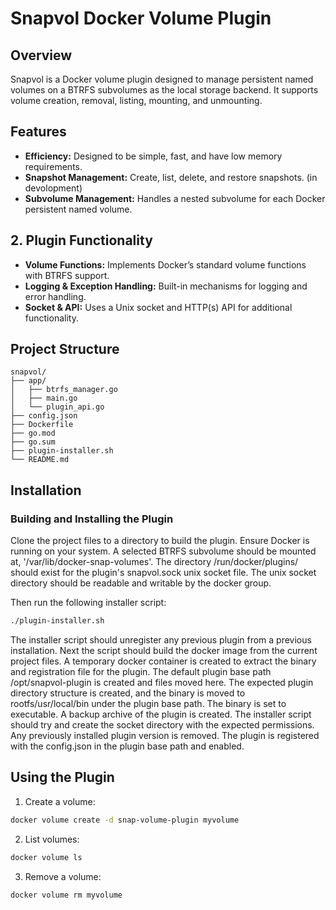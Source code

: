 # Snapvol Docker Volume Plugin

## Overview
Snapvol is a Docker volume plugin designed to manage persistent named volumes on a BTRFS subvolumes as the local storage backend. It supports volume creation, removal, listing, mounting, and unmounting.

## Features

- **Efficiency:** Designed to be simple, fast, and have low memory requirements.
- **Snapshot Management:** Create, list, delete, and restore snapshots. (in devolopment)
- **Subvolume Management:** Handles a nested subvolume for each Docker persistent named volume.

## 2. Plugin Functionality

- **Volume Functions:** Implements Docker’s standard volume functions with BTRFS support.
- **Logging & Exception Handling:** Built-in mechanisms for logging and error handling.
- **Socket & API:** Uses a Unix socket and HTTP(s) API for additional functionality.

## Project Structure
```
snapvol/
├── app/
│   ├── btrfs_manager.go
│   ├── main.go
│   └── plugin_api.go
├── config.json
├── Dockerfile
├── go.mod
├── go.sum
├── plugin-installer.sh
└── README.md
```

## Installation

### Building and Installing the Plugin

Clone the project files to a directory to build the plugin. Ensure Docker is running on your system. A selected BTRFS subvolume should be mounted at, '/var/lib/docker-snap-volumes'. The directory /run/docker/plugins/ should exist for the plugin's snapvol.sock unix socket file. The unix socket directory should be readable and writable by the docker group. 

Then run the following installer script: 

```sh
./plugin-installer.sh
```

The installer script should unregister any previous plugin from a previous installation. Next the script should build the docker image from the current project files. A temporary docker container is created to extract the binary and registration file for the plugin. The default plugin base path /opt/snapvol-plugin is created and files moved here. The expected plugin directory structure is created, and the binary is moved to rootfs/usr/local/bin under the plugin base path. The binary is set to executable. A backup archive of the plugin is created. The installer script should try and create the socket directory with the expected permissions. Any previously installed plugin version is removed. The plugin is registered with the config.json in the plugin base path and enabled.

## Using the Plugin

1. Create a volume:

```sh
docker volume create -d snap-volume-plugin myvolume
```

2. List volumes:

```sh
docker volume ls
```

3. Remove a volume:

```sh
docker volume rm myvolume
```


